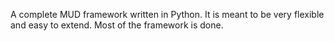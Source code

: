 A complete MUD framework written in Python. It is meant to be very flexible and easy to extend. Most of the framework is done.